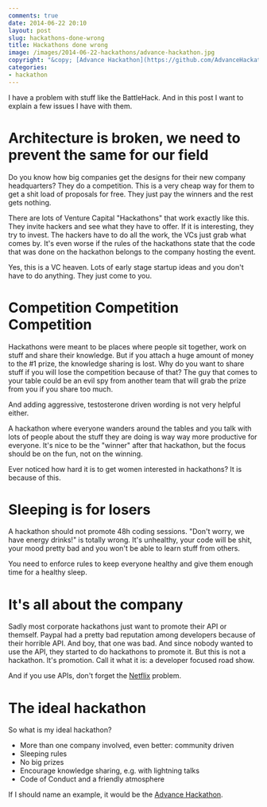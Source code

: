 ```yaml
---
comments: true
date: 2014-06-22 20:10
layout: post
slug: hackathons-done-wrong
title: Hackathons done wrong
image: /images/2014-06-22-hackathons/advance-hackathon.jpg
copyright: "&copy; [Advance Hackathon](https://github.com/AdvanceHackathon/)"
categories:
- hackathon
---
```

I have a problem with stuff like the BattleHack. And in this post I want
to explain a few issues I have with them.

# Architecture is broken, we need to prevent the same for our field

Do you know how big companies get the designs for their new company headquarters?
They do a competition. This is a very cheap way for them to get a shit load of
proposals for free. They just pay the winners and the rest gets nothing.

There are lots of Venture Capital "Hackathons" that work exactly like this. They
invite hackers and see what they have to offer. If it is interesting, they
try to invest. The hackers have to do all the work, the VCs just grab what
comes by. It's even worse if the rules of the hackathons state that the code that
was done on the hackathon belongs to the company hosting the event.

Yes, this is a VC heaven. Lots of early stage startup ideas and you don't
have to do anything. They just come to you.

# Competition Competition Competition

Hackathons were meant to be places where people sit together, work on
stuff and share their knowledge. But if you attach a huge amount of money
to the #1 prize, the knowledge sharing is lost. Why do you want to share
stuff if you will lose the competition because of that? The guy that
comes to your table could be an evil spy from another team that will
grab the prize from you if you share too much.

And adding aggressive, testosterone driven wording is not very helpful either.

A hackathon where everyone wanders around the tables and you talk with
lots of people about the stuff they are doing is way way more productive for
everyone. It's nice to be the "winner" after that hackathon, but the focus
should be on the fun, not on the winning.

Ever noticed how hard it is to get women interested in hackathons? It is
because of this.

# Sleeping is for losers

A hackathon should not promote 48h coding sessions. "Don't worry, we have energy drinks!"
is totally wrong. It's unhealthy, your code will be shit, your mood pretty bad and
you won't be able to learn stuff from others.

You need to enforce rules to keep everyone healthy and give them enough time for a healthy
sleep.

# It's all about the company

Sadly most corporate hackathons just want to promote their API or themself.
Paypal had a pretty bad reputation among developers because of their horrible
API. And boy, that one was bad. And since nobody wanted to use the API, they
started to do hackathons to promote it. But this is not a hackathon. It's
promotion. Call it what it is: a developer focused road show.

And if you use APIs, don't forget the
[Netflix](http://developer.netflix.com/blog/read/Retiring_the_Netflix_Public_API)
problem.

# The ideal hackathon

So what is my ideal hackathon?

* More than one company involved, even better: community driven
* Sleeping rules
* No big prizes
* Encourage knowledge sharing, e.g. with lightning talks
* Code of Conduct and a friendly atmosphere

If I should name an example, it would be the [Advance Hackathon](https://bitboxer.de/2012/04/29/wow-advance-hackathon/).

